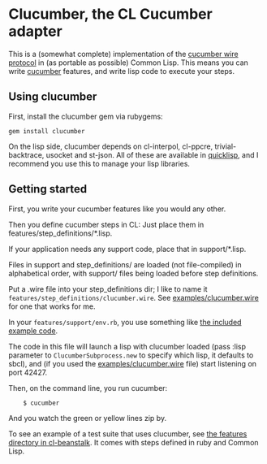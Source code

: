 Clucumber, the CL Cucumber adapter
==================================

This is a (somewhat complete) implementation of the [cucumber wire
protocol](http://wiki.github.com/aslakhellesoy/cucumber/wire-protocol) in (as portable as possible) Common Lisp. This means you can
write [cucumber](http://cukes.info/) features, and write lisp code to execute
your steps.

Using clucumber
---------------

First, install the clucumber gem via rubygems:

	gem install clucumber

On the lisp side, clucumber depends on cl-interpol, cl-ppcre, trivial-backtrace, usocket and st-json. All of these are available in [quicklisp](http://quicklisp.org), and I recommend you use this to manage your lisp libraries.

Getting started
---------------

First, you write your cucumber features like you would any other.

Then you define cucumber steps in CL: Just place them in
features/step_definitions/*.lisp.

If your application needs any support code, place that in
support/*.lisp.

Files in support and step_definitions/ are loaded (not file-compiled)
in alphabetical order, with support/ files being loaded before step
definitions.

Put a .wire file into your step_definitions dir; I like to name it `features/step_definitions/clucumber.wire`. See [examples/clucumber.wire](//github.com/antifuchs/clucumber/tree/master/examples/clucumber.wire) for one that works for me.

In your `features/support/env.rb`, you use something like [the included example code](//github.com/antifuchs/clucumber/tree/master/examples/example-env.rb).

The code in this file will launch a lisp with clucumber loaded (pass :lisp parameter to `ClucumberSubprocess.new` to specify which lisp, it defaults to sbcl), and (if you used the [examples/clucumber.wire](//github.com/antifuchs/clucumber/tree/master/examples/clucumber.wire) file) start listening on port 42427.

Then, on the command line, you run cucumber:

        $ cucumber

And you watch the green or yellow lines zip by.

To see an example of a test suite that uses clucumber, see  [the features directory in  cl-beanstalk](http://github.com/antifuchs/cl-beanstalk/tree/master/features/). It comes with steps defined in ruby and Common Lisp.
